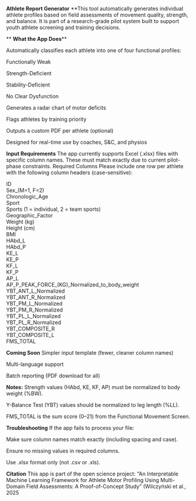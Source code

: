 **Athlete Report Generator**
**This tool automatically generates individual athlete profiles based on field assessments of movement quality, strength, and balance. It is part of a research-grade pilot system built to support youth athlete screening and training decisions.

** **What the App Does****

Automatically classifies each athlete into one of four functional profiles:

Functionally Weak

Strength-Deficient

Stability-Deficient

No Clear Dysfunction

Generates a radar chart of motor deficits

Flags athletes by training priority

Outputs a custom PDF per athlete (optional)

Designed for real-time use by coaches, S&C, and physios




**Input Requirements**
The app currently supports Excel (.xlsx) files with specific column names. These must match exactly due to current pilot-phase constraints.
Required Columns
Please include one row per athlete with the following column headers (case-sensitive):

ID  
Sex_(M=1, F=2)  
Chronologic_Age  
Sport  
Sports (1 = individual, 2 = team sports)  
Geographic_Factor  
Weight (kg)  
Height (cm)  
BMI  
HAbd_L  
HAbd_P  
KE_L  
KE_P  
KF_L  
KF_P  
AP_L  
AP_P_PEAK_FORCE_(KG)_Normalized_to_body_weight  
YBT_ANT_L_Normalized  
YBT_ANT_R_Normalized  
YBT_PM_L_Normalized  
YBT_PM_R_Normalized  
YBT_PL_L_Normalized  
YBT_PL_R_Normalized  
YBT_COMPOSITE_R  
YBT_COMPOSITE_L  
FMS_TOTAL  

 **Coming Soon**
Simpler input template (fewer, cleaner column names)

Multi-language support

Batch reporting (PDF download for all)

**Notes:**
Strength values (HAbd, KE, KF, AP) must be normalized to body weight (%BW).

Y-Balance Test (YBT) values should be normalized to leg length (%LL).

FMS_TOTAL is the sum score (0–21) from the Functional Movement Screen.

**Troubleshooting**
If the app fails to process your file:

Make sure column names match exactly (including spacing and case).

Ensure no missing values in required columns.

Use .xlsx format only (not .csv or .xls).

**Citation**
This app is part of the open science project:
"An Interpretable Machine Learning Framework for Athlete Motor Profiling Using Multi-Domain Field Assessments: A Proof-of-Concept Study"
(Wilczyński et al., 2025

